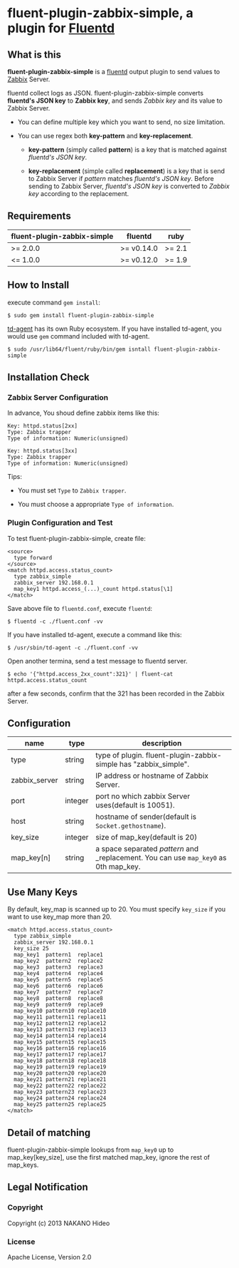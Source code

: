 # fluent-plugin-zabbix-simple, a plugin for [Fluentd](http://fluentd.org)

## What is this

**fluent-plugin-zabbix-simple** is a [fluentd](http://fluentd.org/ "fluentd") output plugin to send values to [Zabbix](http://www.zabbix.com/ "Zabbix") Server.

fluentd collect logs as JSON.
fluent-plugin-zabbix-simple converts **fluentd's JSON key** to **Zabbix key**, and sends _Zabbix key_ and its value to Zabbix Server.

* You can define multiple key which you want to send, no size limitation.

* You can use regex both **key-pattern** and **key-replacement**.

  * **key-pattern** (simply called **pattern**) is a key that is matched against _fluentd's JSON key_.

  * **key-replacement** (simple called **replacement**) is a key that is send to Zabbix Server if _pattern_ matches _fluentd's JSON key_. Before sending to Zabbix Server, _fluentd's JSON key_ is converted to _Zabbix key_ according to the replacement.

## Requirements

| fluent-plugin-zabbix-simple | fluentd | ruby |
|------------------------|---------|------|
| >= 2.0.0 | >= v0.14.0 | >= 2.1 |
|  <= 1.0.0 | >= v0.12.0 | >= 1.9 |

## How to Install

execute command `gem install`:

    $ sudo gem install fluent-plugin-zabbix-simple

[td-agent](http://docs.fluentd.org/articles/install-by-rpm#what-is-td-agent) has its own Ruby ecosystem.
If you have installed td-agent, you would use `gem` command included with td-agent.

    $ sudo /usr/lib64/fluent/ruby/bin/gem isntall fluent-plugin-zabbix-simple

## Installation Check

### Zabbix Server Configuration

In advance, You shoud define zabbix items like this:

    Key: httpd.status[2xx]
    Type: Zabbix trapper
    Type of information: Numeric(unsigned)

    Key: httpd.status[3xx]
    Type: Zabbix trapper
    Type of information: Numeric(unsigned)

Tips:

* You must set `Type` to `Zabbix trapper`.

* You must choose a appropriate `Type of information`.

### Plugin Configuration and Test

To test fluent-plugin-zabbix-simple, create file:

    <source>
      type forward
    </source>
    <match httpd.access.status_count>
      type zabbix_simple
      zabbix_server 192.168.0.1
      map_key1 httpd.access_(...)_count httpd.status[\1]
    </match>

Save above file to `fluentd.conf`, execute `fluentd`:

    $ fluentd -c ./fluent.conf -vv

If you have installed td-agent, execute a command like this:

    $ /usr/sbin/td-agent -c ./fluent.conf -vv

Open another termina, send a test message to fluentd server.

    $ echo '{"httpd.access_2xx_count":321}' | fluent-cat httpd.access.status_count

after a few seconds, confirm that the 321 has been recorded in the Zabbix Server.


## Configuration

name | type | description
-----|------|------
type | string | type of plugin. fluent-plugin-zabbix-simple has "zabbix_simple".
zabbix_server | string | IP address or hostname of Zabbix Server.
port | integer | port no which zabbix Server uses(default is 10051).
host | string | hostname of sender(default is `Socket.gethostname`).
key_size | integer | size of map_key(default is 20)
map_key[n] | string | a space separated _pattern_ and _replacement. You can use `map_key0` as 0th map_key.


## Use Many Keys

By default, key_map is scanned up to 20.
You must specify `key_size` if you want to use key_map more than 20.

    <match httpd.access.status_count>
      type zabbix_simple
      zabbix_server 192.168.0.1
      key_size 25
      map_key1  pattern1  replace1
      map_key2  pattern2  replace2
      map_key3  pattern3  replace3
      map_key4  pattern4  replace4
      map_key5  pattern5  replace5
      map_key6  pattern6  replace6
      map_key7  pattern7  replace7
      map_key8  pattern8  replace8
      map_key9  pattern9  replace9
      map_key10 pattern10 replace10
      map_key11 pattern11 replace11
      map_key12 pattern12 replace12
      map_key13 pattern13 replace13
      map_key14 pattern14 replace14
      map_key15 pattern15 replace15
      map_key16 pattern16 replace16
      map_key17 pattern17 replace17
      map_key18 pattern18 replace18
      map_key19 pattern19 replace19
      map_key20 pattern20 replace20
      map_key21 pattern21 replace21
      map_key22 pattern22 replace22
      map_key23 pattern23 replace23
      map_key24 pattern24 replace24
      map_key25 pattern25 replace25
    </match>

## Detail of matching

fluent-plugin-zabbix-simple lookups from `map_key0` up to map_key[key_size], use the first matched map_key, ignore the rest of map_keys.

## Legal Notification

### Copyright
Copyright (c) 2013 NAKANO Hideo

### License
Apache License, Version 2.0

